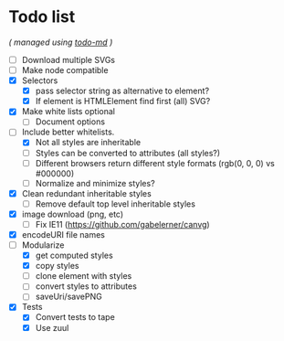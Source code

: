 # Todo list

_\( managed using [todo-md](https://github.com/Hypercubed/todo-md) \)_

- [ ] Download multiple SVGs
- [ ] Make node compatible
- [x] Selectors
  - [x] pass selector string as alternative to element?
  - [x] If element is HTMLElement find first (all) SVG?
- [x] Make white lists optional
  - [ ] Document options
- [ ] Include better whitelists.
  - [x] Not all styles are inheritable
  - [ ] Styles can be converted to attributes (all styles?)
  - [ ] Different browsers return different style formats (rgb(0, 0, 0) vs \#000000)
  - [ ] Normalize and minimize styles?
- [x] Clean redundant inheritable styles
  - [ ] Remove default top level inheritable styles
- [x] image download (png, etc)
  - [ ] Fix IE11 (https://github.com/gabelerner/canvg)
- [x] encodeURI file names
- [ ] Modularize
  - [x] get computed styles
  - [x] copy styles
  - [ ] clone element with styles
  - [ ] convert styles to attributes
  - [ ] saveUri/savePNG
- [x] Tests
  - [x] Convert tests to tape
  - [x] Use zuul
